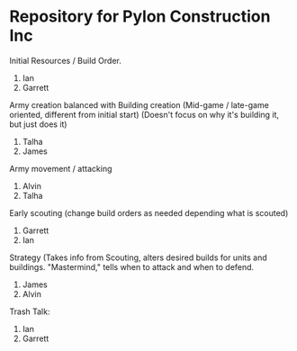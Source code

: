 # Repository for Pylon Construction Inc



Initial Resources / Build Order.

1. Ian
2. Garrett

Army creation balanced with Building creation (Mid-game / late-game oriented, different from initial start) (Doesn't focus on why it's building it, but just does it)

1. Talha
2. James

Army movement / attacking

1. Alvin
2. Talha

Early scouting (change build orders as needed depending what is scouted)

1. Garrett
2. Ian

Strategy (Takes info from Scouting, alters desired builds for units and buildings. "Mastermind," tells when to attack and when to defend.

1. James
2. Alvin

Trash Talk:

1. Ian
2. Garrett
